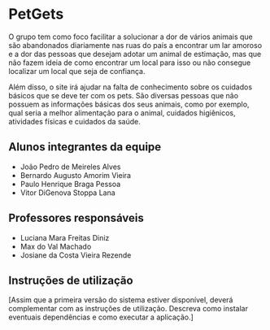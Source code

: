 # PetGets

O grupo tem como foco facilitar a solucionar a dor de vários animais que são abandonados diariamente nas ruas do país a encontrar um lar amoroso e a dor das pessoas que desejam adotar um animal de estimação, mas que não fazem ideia de como encontrar um local para isso ou não consegue localizar um local que seja de confiança.

Além disso, o site irá ajudar na falta de conhecimento sobre os cuidados básicos que se deve ter com os pets. São diversas pessoas que não possuem as informações básicas dos seus animais, como por exemplo, qual seria a melhor alimentação para o animal, cuidados higiênicos, atividades físicas e cuidados da saúde.
## Alunos integrantes da equipe

* João Pedro de Meireles Alves
* Bernardo Augusto Amorim Vieira
* Paulo Henrique Braga Pessoa
* Vitor DiGenova Stoppa Lana

## Professores responsáveis

* Luciana Mara Freitas Diniz
* Max do Val Machado
* Josiane da Costa Vieira Rezende

## Instruções de utilização

[Assim que a primeira versão do sistema estiver disponível, deverá complementar com as instruções de utilização. Descreva como instalar eventuais dependências e como executar a aplicação.]
